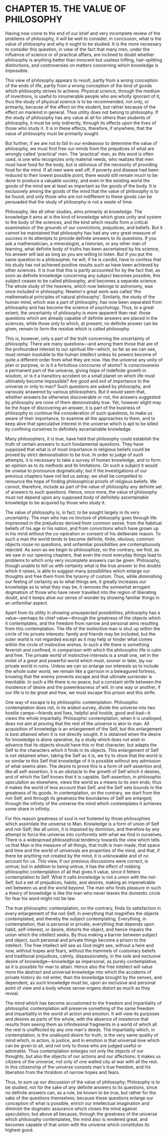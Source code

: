 # CHAPTER 15. THE VALUE OF PHILOSOPHY

Having now come to the end of our brief and very incomplete review of the problems of philosophy, it will be well to consider, in conclusion, what is the value of philosophy and why it ought to be studied. It is the more necessary to consider this question, in view of the fact that many men, under the influence of science or of practical affairs, are inclined to doubt whether philosophy is anything better than innocent but useless trifling, hair-splitting distinctions, and controversies on matters concerning which knowledge is impossible.

This view of philosophy appears to result, partly from a wrong conception of the ends of life, partly from a wrong conception of the kind of goods which philosophy strives to achieve. Physical science, through the medium of inventions, is useful to innumerable people who are wholly ignorant of it; thus the study of physical science is to be recommended, not only, or primarily, because of the effect on the student, but rather because of the effect on mankind in general. Thus utility does not belong to philosophy. If the study of philosophy has any value at all for others than students of philosophy, it must be only indirectly, through its effects upon the lives of those who study it. It is in these effects, therefore, if anywhere, that the value of philosophy must be primarily sought.

But further, if we are not to fail in our endeavour to determine the value of philosophy, we must first free our minds from the prejudices of what are wrongly called 'practical' men. The 'practical' man, as this word is often used, is one who recognizes only material needs, who realizes that men must have food for the body, but is oblivious of the necessity of providing food for the mind. If all men were well off, if poverty and disease had been reduced to their lowest possible point, there would still remain much to be done to produce a valuable society; and even in the existing world the goods of the mind are at least as important as the goods of the body. It is exclusively among the goods of the mind that the value of philosophy is to be found; and only those who are not indifferent to these goods can be persuaded that the study of philosophy is not a waste of time.

Philosophy, like all other studies, aims primarily at knowledge. The knowledge it aims at is the kind of knowledge which gives unity and system to the body of the sciences, and the kind which results from a critical examination of the grounds of our convictions, prejudices, and beliefs. But it cannot be maintained that philosophy has had any very great measure of success in its attempts to provide definite answers to its questions. If you ask a mathematician, a mineralogist, a historian, or any other man of learning, what definite body of truths has been ascertained by his science, his answer will last as long as you are willing to listen. But if you put the same question to a philosopher, he will, if he is candid, have to confess that his study has not achieved positive results such as have been achieved by other sciences. It is true that this is partly accounted for by the fact that, as soon as definite knowledge concerning any subject becomes possible, this subject ceases to be called philosophy, and becomes a separate science. The whole study of the heavens, which now belongs to astronomy, was once included in philosophy; Newton's great work was called 'the mathematical principles of natural philosophy'. Similarly, the study of the human mind, which was a part of philosophy, has now been separated from philosophy and has become the science of psychology. Thus, to a great extent, the uncertainty of philosophy is more apparent than real: those questions which are already capable of definite answers are placed in the sciences, while those only to which, at present, no definite answer can be given, remain to form the residue which is called philosophy.

This is, however, only a part of the truth concerning the uncertainty of philosophy. There are many questions—and among them those that are of the profoundest interest to our spiritual life—which, so far as we can see, must remain insoluble to the human intellect unless its powers become of quite a different order from what they are now. Has the universe any unity of plan or purpose, or is it a fortuitous concourse of atoms? Is consciousness a permanent part of the universe, giving hope of indefinite growth in wisdom, or is it a transitory accident on a small planet on which life must ultimately become impossible? Are good and evil of importance to the universe or only to man? Such questions are asked by philosophy, and variously answered by various philosophers. But it would seem that, whether answers be otherwise discoverable or not, the answers suggested by philosophy are none of them demonstrably true. Yet, however slight may be the hope of discovering an answer, it is part of the business of philosophy to continue the consideration of such questions, to make us aware of their importance, to examine all the approaches to them, and to keep alive that speculative interest in the universe which is apt to be killed by confining ourselves to definitely ascertainable knowledge.

Many philosophers, it is true, have held that philosophy could establish the truth of certain answers to such fundamental questions. They have supposed that what is of most importance in religious beliefs could be proved by strict demonstration to be true. In order to judge of such attempts, it is necessary to take a survey of human knowledge, and to form an opinion as to its methods and its limitations. On such a subject it would be unwise to pronounce dogmatically; but if the investigations of our previous chapters have not led us astray, we shall be compelled to renounce the hope of finding philosophical proofs of religious beliefs. We cannot, therefore, include as part of the value of philosophy any definite set of answers to such questions. Hence, once more, the value of philosophy must not depend upon any supposed body of definitely ascertainable knowledge to be acquired by those who study it.

The value of philosophy is, in fact, to be sought largely in its very uncertainty. The man who has no tincture of philosophy goes through life imprisoned in the prejudices derived from common sense, from the habitual beliefs of his age or his nation, and from convictions which have grown up in his mind without the co-operation or consent of his deliberate reason. To such a man the world tends to become definite, finite, obvious; common objects rouse no questions, and unfamiliar possibilities are contemptuously rejected. As soon as we begin to philosophize, on the contrary, we find, as we saw in our opening chapters, that even the most everyday things lead to problems to which only very incomplete answers can be given. Philosophy, though unable to tell us with certainty what is the true answer to the doubts which it raises, is able to suggest many possibilities which enlarge our thoughts and free them from the tyranny of custom. Thus, while diminishing our feeling of certainty as to what things are, it greatly increases our knowledge as to what they may be; it removes the somewhat arrogant dogmatism of those who have never travelled into the region of liberating doubt, and it keeps alive our sense of wonder by showing familiar things in an unfamiliar aspect.

Apart from its utility in showing unsuspected possibilities, philosophy has a value—perhaps its chief value—through the greatness of the objects which it contemplates, and the freedom from narrow and personal aims resulting from this contemplation. The life of the instinctive man is shut up within the circle of his private interests: family and friends may be included, but the outer world is not regarded except as it may help or hinder what comes within the circle of instinctive wishes. In such a life there is something feverish and confined, in comparison with which the philosophic life is calm and free. The private world of instinctive interests is a small one, set in the midst of a great and powerful world which must, sooner or later, lay our private world in ruins. Unless we can so enlarge our interests as to include the whole outer world, we remain like a garrison in a beleagured fortress, knowing that the enemy prevents escape and that ultimate surrender is inevitable. In such a life there is no peace, but a constant strife between the insistence of desire and the powerlessness of will. In one way or another, if our life is to be great and free, we must escape this prison and this strife.

One way of escape is by philosophic contemplation. Philosophic contemplation does not, in its widest survey, divide the universe into two hostile camps—friends and foes, helpful and hostile, good and bad—it views the whole impartially. Philosophic contemplation, when it is unalloyed, does not aim at proving that the rest of the universe is akin to man. All acquisition of knowledge is an enlargement of the Self, but this enlargement is best attained when it is not directly sought. It is obtained when the desire for knowledge is alone operative, by a study which does not wish in advance that its objects should have this or that character, but adapts the Self to the characters which it finds in its objects. This enlargement of Self is not obtained when, taking the Self as it is, we try to show that the world is so similar to this Self that knowledge of it is possible without any admission of what seems alien. The desire to prove this is a form of self-assertion and, like all self-assertion, it is an obstacle to the growth of Self which it desires, and of which the Self knows that it is capable. Self-assertion, in philosophic speculation as elsewhere, views the world as a means to its own ends; thus it makes the world of less account than Self, and the Self sets bounds to the greatness of its goods. In contemplation, on the contrary, we start from the not-Self, and through its greatness the boundaries of Self are enlarged; through the infinity of the universe the mind which contemplates it achieves some share in infinity.

For this reason greatness of soul is not fostered by those philosophies which assimilate the universe to Man. Knowledge is a form of union of Self and not-Self; like all union, it is impaired by dominion, and therefore by any attempt to force the universe into conformity with what we find in ourselves. There is a widespread philosophical tendency towards the view which tells us that Man is the measure of all things, that truth is man-made, that space and time and the world of universals are properties of the mind, and that, if there be anything not created by the mind, it is unknowable and of no account for us. This view, if our previous discussions were correct, is untrue; but in addition to being untrue, it has the effect of robbing philosophic contemplation of all that gives it value, since it fetters contemplation to Self. What it calls knowledge is not a union with the not-Self, but a set of prejudices, habits, and desires, making an impenetrable veil between us and the world beyond. The man who finds pleasure in such a theory of knowledge is like the man who never leaves the domestic circle for fear his word might not be law.

The true philosophic contemplation, on the contrary, finds its satisfaction in every enlargement of the not-Self, in everything that magnifies the objects contemplated, and thereby the subject contemplating. Everything, in contemplation, that is personal or private, everything that depends upon habit, self-interest, or desire, distorts the object, and hence impairs the union which the intellect seeks. By thus making a barrier between subject and object, such personal and private things become a prison to the intellect. The free intellect will see as God might see, without a here and now, without hopes and fears, without the trammels of customary beliefs and traditional prejudices, calmly, dispassionately, in the sole and exclusive desire of knowledge—knowledge as impersonal, as purely contemplative, as it is possible for man to attain. Hence also the free intellect will value more the abstract and universal knowledge into which the accidents of private history do not enter, than the knowledge brought by the senses, and dependent, as such knowledge must be, upon an exclusive and personal point of view and a body whose sense-organs distort as much as they reveal.

The mind which has become accustomed to the freedom and impartiality of philosophic contemplation will preserve something of the same freedom and impartiality in the world of action and emotion. It will view its purposes and desires as parts of the whole, with the absence of insistence that results from seeing them as infinitesimal fragments in a world of which all the rest is unaffected by any one man's deeds. The impartiality which, in contemplation, is the unalloyed desire for truth, is the very same quality of mind which, in action, is justice, and in emotion is that universal love which can be given to all, and not only to those who are judged useful or admirable. Thus contemplation enlarges not only the objects of our thoughts, but also the objects of our actions and our affections: it makes us citizens of the universe, not only of one walled city at war with all the rest. In this citizenship of the universe consists man's true freedom, and his liberation from the thraldom of narrow hopes and fears.

Thus, to sum up our discussion of the value of philosophy; Philosophy is to be studied, not for the sake of any definite answers to its questions, since no definite answers can, as a rule, be known to be true, but rather for the sake of the questions themselves; because these questions enlarge our conception of what is possible, enrich our intellectual imagination and diminish the dogmatic assurance which closes the mind against speculation; but above all because, through the greatness of the universe which philosophy contemplates, the mind also is rendered great, and becomes capable of that union with the universe which constitutes its highest good.